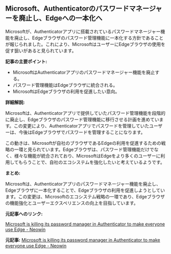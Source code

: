 ## Microsoft、Authenticatorのパスワードマネージャーを廃止し、Edgeへの一本化へ

Microsoftが、Authenticatorアプリに搭載されているパスワードマネージャー機能を廃止し、Edgeブラウザのパスワード管理機能に一本化する方針であることが報じられました。これにより、MicrosoftはユーザーにEdgeブラウザの使用を促す狙いがあると見られています。

**記事の主要ポイント:**

* MicrosoftはAuthenticatorアプリのパスワードマネージャー機能を廃止する。
* パスワード管理機能はEdgeブラウザに統合される。
* MicrosoftはEdgeブラウザの利用を促進したい意向。

**詳細解説:**

Microsoftは、Authenticatorアプリで提供していたパスワード管理機能を段階的に廃止し、Edgeブラウザのパスワード管理機能に移行させる計画を進めています。この変更により、Authenticatorアプリでパスワードを管理していたユーザーは、今後はEdgeブラウザでパスワードを管理することになります。

この動きは、Microsoftが自社のブラウザであるEdgeの利用を促進するための戦略の一環と見られています。Edgeブラウザは、パスワード管理機能だけでなく、様々な機能が統合されており、MicrosoftはEdgeをより多くのユーザーに利用してもらうことで、自社のエコシステムを強化したいと考えているようです。

**まとめ:**

Microsoftは、Authenticatorアプリのパスワードマネージャー機能を廃止し、Edgeブラウザに一本化することで、Edgeブラウザの利用を促進しようとしています。この変更は、Microsoftのエコシステム戦略の一環であり、Edgeブラウザの機能強化とユーザーエクスペリエンスの向上を目指しています。

**元記事へのリンク:**

[Microsoft is killing its password manager in Authenticator to make everyone use Edge - Neowin](https://www.neowin.net/news/microsoft-is-killing-its-password-manager-in-authenticator-to-make-everyone-use-edge/)


**元記事:** [Microsoft is killing its password manager in Authenticator to make everyone use Edge - Neowin](https://www.neowin.net/news/microsoft-is-killing-its-password-manager-in-authenticator-to-make-everyone-use-edge/)